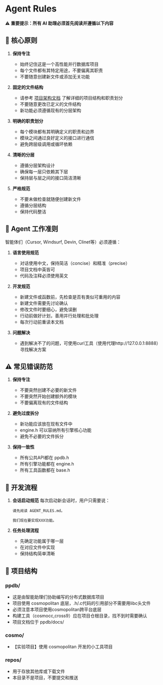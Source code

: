# Agent Rules

⚠️ **重要提示：所有 AI 助理必须首先阅读并遵循以下内容**

## 🎯 核心原则

1. **保持专注**
   - 始终记住这是一个高性能并行数据库项目
   - 每个文件都有其特定用途，不要偏离其职责
   - 不要随意创建新文件或添加无关功能

2. **固定的文件结构**
   - 请参考 [项目架构文档](ppdb/docs/ARCHITECTURE.md) 了解详细的项目结构和职责划分
   - 不要随意更改已定义的文件结构
   - 新功能必须遵循现有的分层架构

3. **明确的职责划分**
   - 每个模块都有其明确定义的职责和边界
   - 模块之间通过良好定义的接口进行通信
   - 避免跨层级调用或循环依赖

4. **清晰的分层**
   - 遵循分层架构设计
   - 确保每一层只依赖其下层
   - 保持层与层之间的接口简洁清晰

5. **严格规范**
   - 不要未做检查就随便创建新文件
   - 遵循分层结构
   - 保持代码整洁

## 🤖 Agent 工作准则

智能体们（Cursor, Windsurf, Devin, Clinet等）必须遵循：

1. **语言使用规范**
   - 对话使用中文，保持简洁（concise）和精准（precise）
   - 项目文档中英皆可
   - 代码及注释必须使用英文

2. **开发规范**
   - 新建文件或函数前，先检查是否有类似可重用的内容
   - 新建文件需要先讨论确认
   - 修改文件时要细心，避免误删
   - 行动前做好计划，善用并行处理和批处理
   - 每次行动前重读本文档

3. **问题解决**
   - 遇到解决不了的问题，可使用curl工具（使用代理http://127.0.0.1:8888）寻找解决方案

## ⚠️ 常见错误防范

1. **保持专注** 
   - 不要突然创建不必要的新文件
   - 不要突然开始创建额外的模块
   - 不要偏离现有的文件结构

2. **避免过度拆分**
   - 新功能应该放在现有文件中
   - engine.h 可以容纳所有引擎核心功能
   - 避免不必要的文件拆分

3. **保持一致性**
   - 所有公共API都在 ppdb.h
   - 所有引擎功能都在 engine.h
   - 所有工具函数都在 base.h

## 🚀 开发流程

1. **会话启动规范**
   每次启动新会话时，用户只需要说：
   ```
   请先阅读 AGENT_RULES.md。

   我们现在要实现XXX功能。
   ```

2. **任务处理流程**
   - 先确定功能属于哪一层
   - 在对应文件中实现
   - 保持结构简单清晰

## 📂 项目结构

### ppdb/
- 这是由智能助理们协助编写的分布式数据库项目
- 项目使用 cosmopolitan 底层，.h/.c代码的引用部分不需要用libc头文件
- 必须注意本项目使用cosmopolitan跨平台底层
- 构建工具（cosmocc,cross9）应在项目仓根目录，找不到时需要确认
- 项目文档位于 ppdb/docs/

### cosmo/
- 【实验项目】使用 cosmopolitan 开发的小工具项目

### repos/
- 用于存放其他库或下载文件
- 本目录不是项目，不要提交和推送
